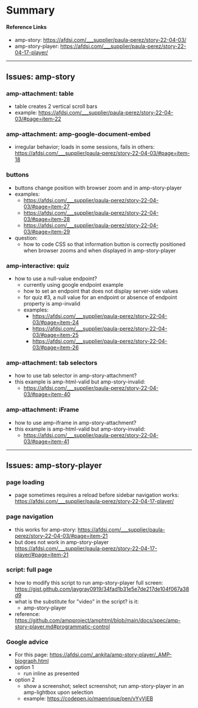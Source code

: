 # Summary
#### Reference Links

  - amp-story:
  https://afdsi.com/___supplier/paula-perez/story-22-04-03/
  - amp-story-player:
  https://afdsi.com/___supplier/paula-perez/story-22-04-17-player/

<hr>

## Issues: amp-story

### amp-attachment: table

  - table creates 2 vertical scroll bars
  - example:
  https://afdsi.com/___supplier/paula-perez/story-22-04-03/#page=item-22

### amp-attachment: amp-google-document-embed

  - irregular behavior; loads in some sessions, fails in others:
  https://afdsi.com/___supplier/paula-perez/story-22-04-03/#page=item-18

### buttons

  - buttons change position with browser zoom and in amp-story-player
  - examples:
    - https://afdsi.com/___supplier/paula-perez/story-22-04-03/#page=item-27
    - https://afdsi.com/___supplier/paula-perez/story-22-04-03/#page=item-28
    - https://afdsi.com/___supplier/paula-perez/story-22-04-03/#page=item-29
  - question:
    - how to code CSS so that information button is correctly positioned when browser zooms and when displayed in amp-story-player

### amp-interactive: quiz

  - how to use a null-value endpoint?
    - currently using google endpoint example
    - how to set an endpoint that does not display server-side values
    - for quiz #3, a null value for an endpoint or absence of endpoint property is amp-invalid
    - examples:
      - https://afdsi.com/___supplier/paula-perez/story-22-04-03/#page=item-24
      - https://afdsi.com/___supplier/paula-perez/story-22-04-03/#page=item-25
      - https://afdsi.com/___supplier/paula-perez/story-22-04-03/#page=item-26

### amp-attachment: tab selectors

  - how to use tab selector in amp-story-attachment?
  - this example is amp-html-valid but amp-story-invalid:
      - https://afdsi.com/___supplier/paula-perez/story-22-04-03/#page=item-40

### amp-attachment: iFrame

  - how to use amp-iframe in amp-story-attachment?
  - this example is amp-html-valid but amp-story-invalid:
      - https://afdsi.com/___supplier/paula-perez/story-22-04-03/#page=item-41

<hr>

## Issues: amp-story-player

### page loading

  - page sometimes requires a reload before sidebar navigation works:
    https://afdsi.com/___supplier/paula-perez/story-22-04-17-player/

### page navigation

  - this works for amp-story:
    https://afdsi.com/___supplier/paula-perez/story-22-04-03/#page=item-21
  - but does not work in amp-story-player
    https://afdsi.com/___supplier/paula-perez/story-22-04-17-player/#page=item-21

### script: full page

  - how to modify this script to run amp-story-player full screen:
    https://gist.github.com/jaygray0919/34fad1b31e5e7de217de104f067a38d9
  - what is the substitute for "video" in the script? is it:
    - amp-story-player
  - reference:
  https://github.com/ampproject/amphtml/blob/main/docs/spec/amp-story-player.md#programmatic-control

### Google advice

  - For this page:
  https://afdsi.com/_ankita/amp-story-player/_AMP-biograph.html
  - option 1
    - run inline as presented
  - option 2
    - show a screenshot; select screenshot; run amp-story-player in an amp-lightbox upon selection
    - example:
      https://codepen.io/maenrique/pen/vYyVjEB

